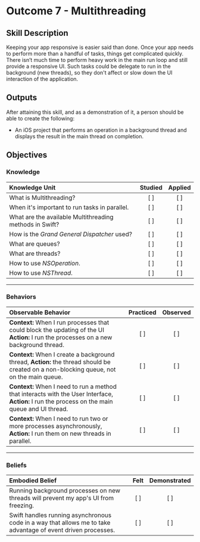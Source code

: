 # Outcome 7 - Multithreading
## Skill Description

Keeping your app responsive is easier said than done. Once your app needs to perform more than a handful of tasks, things get complicated quickly. There isn’t much time to perform heavy work in the main run loop and still provide a responsive UI. Such tasks could be delegate to run in the background (new threads), so they don't affect or slow down the UI interaction of the application.


## Outputs

After attaining this skill, and as a demonstration of it, a person should be able to create the following:

- An iOS project that performs an operation in a background thread and displays the result in the main thread on completion.

## Objectives
### Knowledge

| Knowledge Unit   |      Studied      | Applied |
|:-------------|:------------------:|:--------:|
| What is Multithreading? | [ ] | [ ] |
| When it's important to run tasks in parallel. | [ ] | [ ] |
| What are the available Multithreading methods in Swift? | [ ] | [ ] |
| How is the _Grand General Dispatcher_ used? | [ ] | [ ] |
| What are queues? | [ ] | [ ] |
| What are threads? | [ ] | [ ] |
| How to use _NSOperation_. | [ ] | [ ] |
| How to use _NSThread_. | [ ] | [ ] |

-------

### Behaviors

| Observable Behavior   |      Practiced      | Observed |
|:-------------|:------------------:|:--------:|
| **Context:** When I run processes that could block the updating of the UI  **Action:** I run the processes on a new background thread.  | [ ] | [ ] |
| **Context:** When I create a background thread, **Action:** the thread should be created on a non-blocking queue, not on the main queue. | [ ] | [ ] |
| **Context:** When I need to run a method that interacts with the User Interface, **Action:** I run the process on the main queue and UI thread. | [ ] | [ ] |
| **Context:** When I need to run two or more processes asynchronously, **Action:** I run them on new threads in parallel. | [ ] | [ ] |

-------

### Beliefs

| Embodied Belief   |      Felt      | Demonstrated |
|:-------------|:------------------:|:--------:|
| Running background processes on new threads will prevent my app's UI from freezing. | [ ] | [ ] |
| Swift handles running asynchronous code in a way that allows me to take advantage of event driven processes. | [ ] | [ ] |